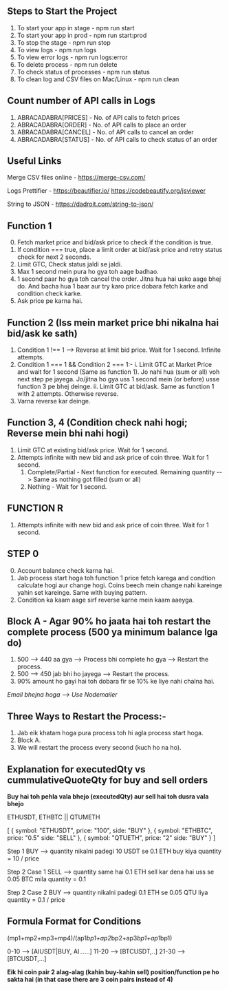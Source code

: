## Steps to Start the Project
1. To start your app in stage - npm run start
2. To start your app in prod - npm run start:prod
3. To stop the stage - npm run stop
4. To view logs - npm run logs
5. To view error logs - npm run logs:error
5. To delete process - npm run delete
6. To check status of processes - npm run status
7. To clean log and CSV files on Mac/Linux - npm run clean

## Count number of API calls in Logs
1. ABRACADABRA[PRICES] - No. of API calls to fetch prices
2. ABRACADABRA[ORDER] - No. of API calls to place an order
3. ABRACADABRA[CANCEL] - No. of API calls to cancel an order
4. ABRACADABRA[STATUS] - No. of API calls to check status of an order


## Useful Links

Merge CSV files online - https://merge-csv.com/

Logs Prettifier - https://beautifier.io/
                https://codebeautify.org/jsviewer

String to JSON - https://dadroit.com/string-to-json/

## Function 1

0. Fetch market price and bid/ask price to check if the condition is true.
1. If condition === true, place a limit order at bid/ask price and retry status check for next 2 seconds.
2. Limit GTC, Check status jaldi se jaldi.
3. Max 1 second mein pura ho gya toh aage badhao.
4. 1 second paar ho gya toh cancel the order. Jitna hua hai usko aage bhej do. And bacha hua 1 baar aur try karo price dobara fetch karke and condition check karke.
5. Ask price pe karna hai.


## Function 2 (Iss mein market price bhi nikalna hai bid/ask ke sath)

1. Condition 1 !== 1 --> Reverse at limit bid price. Wait for 1 second. Infinite attempts.
2. Condition 1 === 1 && Condition 2 === 1:-
    i. Limit GTC at Market Price and wait for 1 second (Same as function 1). Jo nahi hua (sum or all) voh next step pe jayega. Jo/jitna ho gya uss 1 second mein (or before) usse function 3 pe bhej deinge.
    ii. Limit GTC at bid/ask. Same as function 1 with 2 attempts. Otherwise reverse.
3. Varna reverse kar deinge.


## Function 3, 4 (Condition check nahi hogi; Reverse mein bhi nahi hogi)

1. Limit GTC at existing bid/ask price. Wait for 1 second.
2. Attempts infinite with new bid and ask price of coin three. Wait for 1 second.
    1. Complete/Partial - Next function for executed.
        Remaining quantity --> Same as nothing got filled (sum or all)
    2. Nothing - Wait for 1 second.

## FUNCTION R

1. Attempts infinite with new bid and ask price of coin three. Wait for 1 second.

## STEP 0

0. Account balance check karna hai.
1. Jab process start hoga toh function 1 price fetch karega and condtion calculate hogi aur change hogi. Coins beech mein change nahi kareinge yahin set kareinge. Same with buying pattern.
2. Condition ka kaam aage sirf reverse karne mein kaam aaeyga.


## Block A - Agar 90% ho jaata hai toh restart the complete process (500 ya minimum balance lga do)

1. 500 --> 440 aa gya --> Process bhi complete ho gya --> Restart the process.
2. 500 --> 450 jab bhi ho jayega --> Restart the process.
3. 90% amount ho gayi hai toh dobara fir se 10% ke liye nahi chalna hai.


*Email bhejna hoga --> Use Nodemailer*


## Three Ways to Restart the Process:-

1. Jab eik khatam hoga pura process toh hi agla process start hoga.
2. Block A.
3. We will restart the process every second (kuch ho na ho).

## Explanation for executedQty vs cummulativeQuoteQty for buy and sell orders

**Buy hai toh pehla vala bhejo (executedQty) aur sell hai toh dusra vala bhejo**

ETHUSDT, ETHBTC || QTUMETH

[
    {
        symbol: "ETHUSDT",
        price: "100",
        side: "BUY"
    },
    {
        symbol: "ETHBTC",
        price: "0.5"
        side: "SELL"
    },
    {
        symbol: "QTUETH",
        price: "2"
        side: "BUY"
    }
]


Step 1 BUY --> quantity nikalni padegi
10 USDT se 0.1 ETH buy kiya
quantity = 10 / price

Step 2 Case 1 SELL --> quantity same hai
0.1 ETH sell kar dena hai uss se 0.05 BTC mila
quantity = 0.1

Step 2 Case 2 BUY --> quantity nikalni padegi
0.1 ETH se 0.05 QTU liya
quantity = 0.1 / price

## Formula Format for Conditions

(mp1+mp2+mp3+mp4)/(ap1*bp1+ap2*bp2+ap3*bp1+ap1*bp1)

0-10 --> [AIUSDT|BUY, AI......]
11-20 --> [BTCUSDT,..]
21-30 --> [BTCUSDT,...]

**Eik hi coin pair 2 alag-alag (kahin buy-kahin sell) position/function pe ho sakta hai (in that case there are 3 coin pairs instead of 4)**

